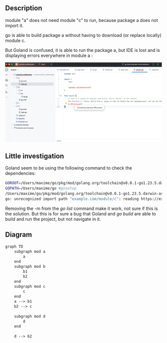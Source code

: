 ## Description

module "a" does not need module "c" to run, because package a does
not import it. 

go is able to build package a without having to download (or replace locally) module c.

But Goland is confused, it is able to run the package a, but IDE is lost and is displaying errors everywhere in module a :

![error.png](error.png)

## Little investigation

Goland seem to be using the following command to check the dependencies:

```bash
GOROOT=/Users/maxime/go/pkg/mod/golang.org/toolchain@v0.0.1-go1.23.5.darwin-arm64 #gosetup
GOPATH=/Users/maxime/go #gosetup
/Users/maxime/go/pkg/mod/golang.org/toolchain@v0.0.1-go1.23.5.darwin-arm64/bin/go list -json -m -u -mod=readonly all #gosetup
go: unrecognized import path "example.com/module/c": reading https://example.com/module/c?go-get=1: 404 Not Found
```

Removing the -m from the *go list* command make it work, not sure if this is the solution.
But this is for sure a bug that Goland and *go build* are able to build and run the project,
but not navigate in it.


## Diagram

```mermaid
graph TD
    subgraph mod a
        a
    end
    subgraph mod b
        b1
        b2
    end
    subgraph mod c
        c
    end
    a --> b1
    b2 --> c

    subgraph mod d
        d
    end

    d --> b2
```